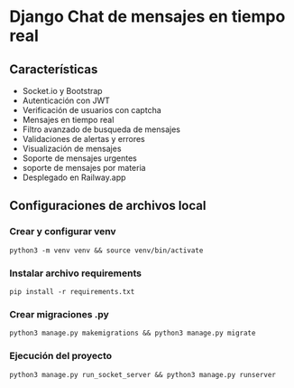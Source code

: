 # Django Chat de mensajes en tiempo real

## Características
- Socket.io y Bootstrap
- Autenticación con JWT
- Verificación de usuarios con captcha
- Mensajes en tiempo real
- Filtro avanzado de busqueda de mensajes
- Validaciones de alertas y errores
- Visualización de mensajes
- Soporte de mensajes urgentes
- soporte de mensajes por materia
- Desplegado en Railway.app

## Configuraciones de archivos local
### Crear y configurar venv
```
python3 -m venv venv && source venv/bin/activate
```
### Instalar archivo requirements
```
pip install -r requirements.txt
```
### Crear migraciones .py
```
python3 manage.py makemigrations && python3 manage.py migrate
```
### Ejecución del proyecto
```
python3 manage.py run_socket_server && python3 manage.py runserver
```